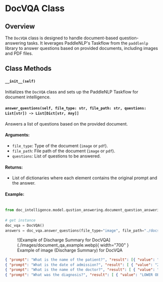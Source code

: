 # DocVQA Class

## Overview

The `DocVQA` class is designed to handle document-based question-answering tasks. It leverages PaddleNLP's Taskflow from the `paddlenlp` library to answer questions based on provided documents, including images and PDF files.

## Class Methods

#### `__init__(self)`

Initializes the `DocVQA` class and sets up the PaddleNLP Taskflow for document intelligence.

#### `answer_questions(self, file_type: str, file_path: str, questions: List[str]) -> List[Dict[str, Any]]`

Answers a list of questions based on the provided document.

#### Arguments:
- `file_type`: Type of the document (`image` or `pdf`).
- `file_path`: File path of the document (`image` or `pdf`).
- `questions`: List of questions to be answered.

#### Returns:
- List of dictionaries where each element contains the original prompt and the answer.

#### Example:
``` python

from doc_intelligence.model.qustion_answering.document_question_answering import DocVQA

# get instance
doc_vqa = DocVQA()
answers = doc_vqa.answer_questions(file_type="image", file_path="./docs/images/document_qa_example.webp", questions=["what is the name of the patient?", "What is the date of admission?", "What is the name of the doctor?", "What was the diagnosis?"]) 
```

<figure markdown>
  ![Example of Discharge Summary for DocVQA](./images/document_qa_example.webp){ width="700" }
  <figcaption>Example of image (Discharge Summary) for DocVQA</figcaption>
</figure>

```json
{ "prompt": "What is the name of the patient?", "result": [{ "value": "Mr.SONAIMUTHU", "prob": 1, "start": 15, "end": 17 }]}, 
{ "prompt": "What is the date of admission?", "result": [ { "value": "21/01/2019", "prob": 1, "start": 37, "end": 41 }]},
{ "prompt": "What is the name of the doctor?", "result": [ { "value": "DR.AnandMBBS,MD.", "prob": 0.92, "start": 54, "end": 59}]},
{ "prompt": "What was the diagnosis?", "result": [ { "value": "LOWER OESOPHAGEAL HIATUS HERNIA", "prob": 1, "start": 62, "end": 68 }]}
```


